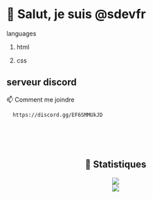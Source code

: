 <h1>👋 Salut, je suis @sdevfr</h1>
<section>
<p>languages </p>
<ol>
    <li>
        <p>html</p>
    </li>
    <li>
        <p>css</p>
    </li>
</ol>
</section>
<section>
<h2>serveur discord</h2>

📫 Comment me joindre
</section>

      https://discord.gg/EF6SMMUkJD
<br>
<br>

<br>
<div align="center">
    <h2 align="center">🔴 Statistiques</h2>
    <div>
        <img src="https://github-readme-stats.vercel.app/api?username=sdevfr&show_icons=true&bg_color=00000000&locale=fr">
    </div>
    <div>
        <img src="http://github-readme-streak-stats.herokuapp.com?user=sdevfr&theme=tokyonight_duo&hide_border=true&mode=weekly&locale=fr">
    </div>
</div>
